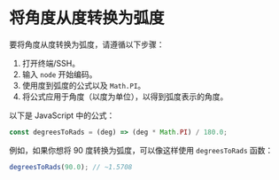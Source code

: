 # 将角度从度转换为弧度

要将角度从度转换为弧度，请遵循以下步骤：

1. 打开终端/SSH。
2. 输入 `node` 开始编码。
3. 使用度到弧度的公式以及 `Math.PI`。
4. 将公式应用于角度（以度为单位），以得到弧度表示的角度。

以下是 JavaScript 中的公式：

```js
const degreesToRads = (deg) => (deg * Math.PI) / 180.0;
```

例如，如果你想将 90 度转换为弧度，可以像这样使用 `degreesToRads` 函数：

```js
degreesToRads(90.0); // ~1.5708
```
